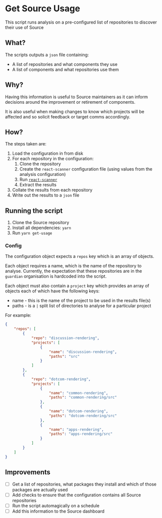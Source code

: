 # Get Source Usage

This script runs analysis on a pre-configured list of repositories to discover their use of Source

## What?

The scripts outputs a `json` file containing:

- A list of repositories and what components they use
- A list of components and what repositories use them

## Why?

Having this information is useful to Source maintainers as it can inform decisions around the improvement or retirement of components.

It is also useful when making changes to know which projects will be affected and so solicit feedback or target comms accordingly.

## How?

The steps taken are:

1. Load the configuration in from disk
1. For each repository in the configuration:
   1. Clone the repository
   1. Create the `react-scanner` configuration file (using values from the analysis configuration)
   1. Run [`react-scanner`](https://github.com/moroshko/react-scanner)
   1. Extract the results
1. Collate the results from each repository
1. Write out the results to a `json` file

## Running the script

1. Clone the Source repository
1. Install all dependencies: `yarn`
1. Run `yarn get-usage`

### Config

The configuration object expects a `repos` key which is an array of objects.

Each object requires a name, which is the name of the repository to analyse. Currently, the expectation that these repositories are in the `guardian` organisation is hardcoded into the script.

Each object must also contain a `project` key which provides an array of objects each of which have the following keys:

- name - this is the name of the project to be used in the results file(s)
- paths - is a `|` split list of directories to analyse for a particular project

For example:

```json
{
	"repos": [
		{
			"repo": "discussion-rendering",
			"projects": [
				{
					"name": "discussion-rendering",
					"paths": "src"
				}
			]
		},
		{
			"repo": "dotcom-rendering",
			"projects": [
				{
					"name": "common-rendering",
					"paths": "common-rendering/src"
				},
				{
					"name": "dotcom-rendering",
					"paths": "dotcom-rendering/src"
				},
				{
					"name": "apps-rendering",
					"paths": "apps-rendering/src"
				}
			]
		}
	]
}
```

## Improvements

- [ ] Get a list of repositories, what packages they install and which of those packages are actually used
- [ ] Add checks to ensure that the configuration contains all Source repositories
- [ ] Run the script automagically on a schedule
- [ ] Add this information to the Source dashboard
